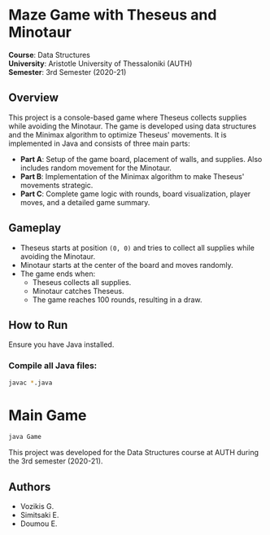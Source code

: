 # Maze Game with Theseus and Minotaur

**Course**: Data Structures  
**University**: Aristotle University of Thessaloniki (AUTH)  
**Semester**: 3rd Semester (2020-21)

## Overview
This project is a console-based game where Theseus collects supplies while avoiding the Minotaur. The game is developed using data structures and the Minimax algorithm to optimize Theseus' movements. It is implemented in Java and consists of three main parts:

- **Part A**: Setup of the game board, placement of walls, and supplies. Also includes random movement for the Minotaur.
- **Part B**: Implementation of the Minimax algorithm to make Theseus' movements strategic.
- **Part C**: Complete game logic with rounds, board visualization, player moves, and a detailed game summary.

## Gameplay
- Theseus starts at position `(0, 0)` and tries to collect all supplies while avoiding the Minotaur.
- Minotaur starts at the center of the board and moves randomly.
- The game ends when:
  - Theseus collects all supplies.
  - Minotaur catches Theseus.
  - The game reaches 100 rounds, resulting in a draw.

## How to Run
Ensure you have Java installed.

### Compile all Java files:

```bash
javac *.java
```

# Main Game

```bash
java Game
```

This project was developed for the Data Structures course at AUTH during the 3rd semester (2020-21).
## Authors
- Vozikis G.
- Simitsaki E.
- Doumou E.

